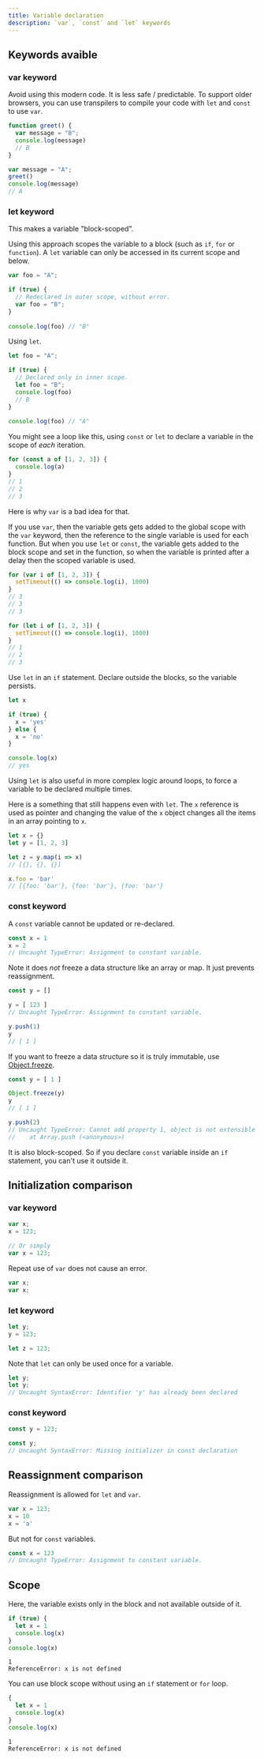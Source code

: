 ```yaml
---
title: Variable declaration
description: `var`, `const` and `let` keywords
---
```


## Keywords avaible

### var keyword

Avoid using this modern code. It is less safe / predictable. To support older browsers,  you can use transpilers to compile your code with `let` and `const` to use `var`.

```javascript
function greet() {
  var message = "B";
  console.log(message)
  // B
}

var message = "A";
greet()
console.log(message)
// A
```

### let keyword

This makes a variable "block-scoped".

Using this approach scopes the variable to a block (such as `if`, `for` or `function`). A `let` variable can only be accessed in its current scope and below.

```javascript
var foo = "A";

if (true) {
  // Redeclared in outer scope, without error.  
  var foo = "B"; 
}
    
console.log(foo) // "B"
```

Using `let`.

```javascript
let foo = "A";

if (true) {
  // Declared only in inner scope.
  let foo = "B"; 
  console.log(foo)
  // B
}
    
console.log(foo) // "A"
```

You might see a loop like this, using `const` or `let` to declare a variable in the scope of _each_ iteration.

```javascript
for (const a of [1, 2, 3]) {
  console.log(a)
}
// 1
// 2
// 3
```

Here is why `var` is a bad idea for that.

If you use `var`, then the variable gets gets added to the global scope with the `var` keyword, then the reference to the single variable is used for each function. But when you use `let` or `const`, the variable gets added to the block scope and set in the function, so when the variable is printed after a delay then the scoped variable is used.

```javascript
for (var i of [1, 2, 3]) {
  setTimeout(() => console.log(i), 1000)
}
// 3
// 3
// 3

for (let i of [1, 2, 3]) {
  setTimeout(() => console.log(i), 1000)
}
// 1
// 2
// 3
```

Use `let` in an `if` statement. Declare outside the blocks, so the variable persists.

```javascript
let x

if (true) {
  x = 'yes'
} else {
  x = 'no'
}

console.log(x)
// yes
```

Using `let` is also useful in more complex logic around loops, to force a variable to be declared multiple times.

Here is a something that still happens even with `let`. The `x` reference is used as pointer and changing the value of the `x` object changes all the items in an array pointing to `x`.

```javascript
let x = {}
let y = [1, 2, 3]

let z = y.map(i => x)
// [{}, {}, {}]

x.foo = 'bar'
// [{foo: 'bar'}, {foo: 'bar'}, {foo: 'bar'}
```

### const keyword

A `const` variable cannot be updated or re-declared.

```javascript
const x = 1
x = 2
// Uncaught TypeError: Assignment to constant variable.
```

Note it does _not_ freeze a data structure like an array or map. It just prevents reassignment.

```javascript
const y = []

y = [ 123 ]
// Uncaught TypeError: Assignment to constant variable.

y.push(1)
y
// [ 1 ]
```

If you want to freeze a data structure so it is truly immutable, use [Object.freeze](https://developer.mozilla.org/en-US/docs/Web/JavaScript/Reference/Global_Objects/Object/freeze).

```javascript
const y = [ 1 ]

Object.freeze(y)
y
// [ 1 ]

y.push(2)
// Uncaught TypeError: Cannot add property 1, object is not extensible
//    at Array.push (<anonymous>)
```

It is also block-scoped. So if you declare `const` variable inside an `if` statement, you can't use it outside it.


## Initialization comparison

### var keyword

```javascript
var x;
x = 123;

// Or simply
var x = 123;
```

Repeat use of `var` does not cause an error.

```javascript
var x;
var x;
```

### let keyword

```javascript
let y;
y = 123;

let z = 123;
```

Note that `let` can only be used once for a variable.

```javascript
let y;
let y;
// Uncaught SyntaxError: Identifier 'y' has already been declared
```

### const keyword

```javascript
const y = 123;
```

```javascript
const y;
// Uncaught SyntaxError: Missing initializer in const declaration
```


## Reassignment comparison

Reassignment is allowed for `let` and `var`.

```javascript
var x = 123;
x = 10
x = 'a'
```

But not for `const` variables.

```javascript
const x = 123
// Uncaught TypeError: Assignment to constant variable.
```


## Scope

Here, the variable exists only in the block and not available outside of it.

```javascript
if (true) {
  let x = 1
  console.log(x)
}
console.log(x)
```

```
1
ReferenceError: x is not defined
```

You can use block scope without using an `if` statement or `for` loop.

```javascript
{
  let x = 1
  console.log(x)
}
console.log(x)
```

```
1
ReferenceError: x is not defined
```

